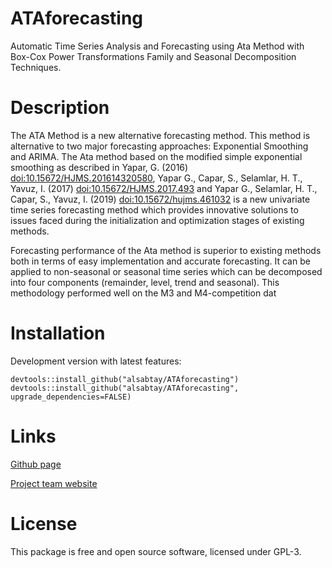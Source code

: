 # ATAforecasting
Automatic Time Series Analysis and Forecasting using Ata Method with Box-Cox Power Transformations Family and Seasonal Decomposition Techniques.

# Description

The ATA Method is a new alternative forecasting method. This method is alternative to two major forecasting approaches: Exponential Smoothing and ARIMA.
The Ata method based on the modified simple exponential smoothing as described in Yapar, G. (2016) [doi:10.15672/HJMS.201614320580](https://doi.org/10.15672/HJMS.201614320580), 
Yapar G., Capar, S., Selamlar, H. T., Yavuz, I. (2017) [doi:10.15672/HJMS.2017.493](https://doi.org/10.15672/HJMS.2017.493) and Yapar G., Selamlar, H. T., Capar, S., Yavuz, I. (2019) 
[doi:10.15672/hujms.461032](https://doi.org/10.15672/hujms.461032) is a new univariate time series forecasting method which provides innovative solutions to issues faced during 
the initialization and optimization stages of existing methods.

Forecasting performance of the Ata method is superior to existing methods both in terms of easy implementation and accurate forecasting. 
It can be applied to non-seasonal or seasonal time series which can be decomposed into four components (remainder, level, trend and seasonal).
This methodology performed well on the M3 and M4-competition dat

# Installation

Development version with latest features:
```
devtools::install_github("alsabtay/ATAforecasting")
devtools::install_github("alsabtay/ATAforecasting", upgrade_dependencies=FALSE)
```

# Links

[Github page](https://github.com/alsabtay/ATAforecasting)

[Project team website](https://atamethod.wordpress.com/)


# License
This package is free and open source software, licensed under GPL-3.
